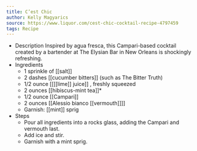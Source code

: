 ```yaml
---
title: C’est Chic
author: Kelly Magyarics
source: https://www.liquor.com/cest-chic-cocktail-recipe-4797459
tags: Recipe
---
```


- Description
  Inspired by agua fresca, this Campari-based cocktail created by a bartender at The Elysian Bar in New Orleans is shockingly refreshing.
- Ingredients
	- 1 sprinkle of [[salt]]
	- 2 dashes [[cucumber bitters]] (such as The Bitter Truth)
	- 1/2 ounce [[[[lime]] juice]] , freshly squeezed
	- 2 ounces [[hibiscus-mint tea]]*
	- 1/2 ounce [[Campari]]
	- 2 ounces [[Alessio bianco [[vermouth]]]]
	- Garnish: [[mint]] sprig
- Steps
	- Pour all ingredients into a rocks glass, adding the Campari and vermouth last.
	- Add ice and stir.
	- Garnish with a mint sprig.